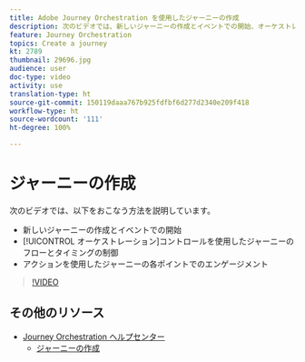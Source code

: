 ```yaml
---
title: Adobe Journey Orchestration を使用したジャーニーの作成
description: 次のビデオでは、新しいジャーニーの作成とイベントでの開始、オーケストレーションコントロールを使用したジャーニーのフローとタイミングの制御、アクションを使用したジャーニーの各ポイントでのエンゲージメントの方法について説明します。
feature: Journey Orchestration
topics: Create a journey
kt: 2789
thumbnail: 29696.jpg
audience: user
doc-type: video
activity: use
translation-type: ht
source-git-commit: 150119daaa767b925fdfbf6d277d2340e209f418
workflow-type: ht
source-wordcount: '111'
ht-degree: 100%

---
```



# ジャーニーの作成

次のビデオでは、以下をおこなう方法を説明しています。

* 新しいジャーニーの作成とイベントでの開始
* [!UICONTROL オーケストレーション]コントロールを使用したジャーニーのフローとタイミングの制御
* アクションを使用したジャーニーの各ポイントでのエンゲージメント

>[!VIDEO](https://video.tv.adobe.com/v/29696?quality=12&captions=jpn)

## その他のリソース

* [Journey Orchestration ヘルプセンター](https://docs.adobe.com/content/help/ja-JP/journeys/using/journey-orchestration-home.html)
   * [ジャーニーの作成](https://docs.adobe.com/content/help/ja-JP/journeys/using/building-journeys/about-journey-building/journey.html)
